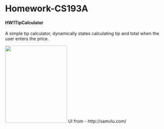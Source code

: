 
# Homework-CS193A

#### HW1TipCalculator
A simple tip calculator, dynamically states calculating tip and total when the user enters the price.

<img src= "https://github.com/manojkumarsmks/Homework-CS193A/blob/master/HW1TipCalculator/tip%20calculator.gif" style="width:200px;height:250px;"/>
UI from - http://samvlu.com/


